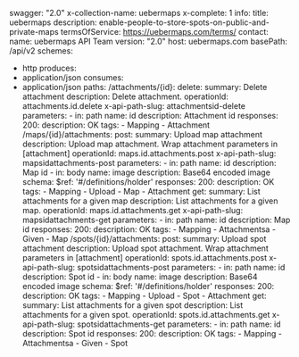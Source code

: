 swagger: "2.0"
x-collection-name: uebermaps
x-complete: 1
info:
  title: uebermaps
  description: enable-people-to-store-spots-on-public-and-private-maps
  termsOfService: https://uebermaps.com/terms/
  contact:
    name: uebermaps API Team
  version: "2.0"
host: uebermaps.com
basePath: /api/v2
schemes:
- http
produces:
- application/json
consumes:
- application/json
paths:
  /attachments/{id}:
    delete:
      summary: Delete attachment
      description: Delete attachment.
      operationId: attachments.id.delete
      x-api-path-slug: attachmentsid-delete
      parameters:
      - in: path
        name: id
        description: Attachment id
      responses:
        200:
          description: OK
      tags:
      - Mapping
      - Attachment
  /maps/{id}/attachments:
    post:
      summary: Upload map attachment
      description: Upload map attachment. Wrap attachment parameters in [attachment]
      operationId: maps.id.attachments.post
      x-api-path-slug: mapsidattachments-post
      parameters:
      - in: path
        name: id
        description: Map id
      - in: body
        name: image
        description: Base64 encoded image
        schema:
          $ref: '#/definitions/holder'
      responses:
        200:
          description: OK
      tags:
      - Mapping
      - Upload
      - Map
      - Attachment
    get:
      summary: List attachments for a given map
      description: List attachments for a given map.
      operationId: maps.id.attachments.get
      x-api-path-slug: mapsidattachments-get
      parameters:
      - in: path
        name: id
        description: Map id
      responses:
        200:
          description: OK
      tags:
      - Mapping
      - Attachmentsa
      - Given
      - Map
  /spots/{id}/attachments:
    post:
      summary: Upload spot attachment
      description: Upload spot attachment. Wrap attachment parameters in [attachment]
      operationId: spots.id.attachments.post
      x-api-path-slug: spotsidattachments-post
      parameters:
      - in: path
        name: id
        description: Spot id
      - in: body
        name: image
        description: Base64 encoded image
        schema:
          $ref: '#/definitions/holder'
      responses:
        200:
          description: OK
      tags:
      - Mapping
      - Upload
      - Spot
      - Attachment
    get:
      summary: List attachments for a given spot
      description: List attachments for a given spot.
      operationId: spots.id.attachments.get
      x-api-path-slug: spotsidattachments-get
      parameters:
      - in: path
        name: id
        description: Spot id
      responses:
        200:
          description: OK
      tags:
      - Mapping
      - Attachmentsa
      - Given
      - Spot